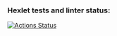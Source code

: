 ### Hexlet tests and linter status:
[![Actions Status](https://github.com/jastafariay12/layout-designer-project-58/actions/workflows/hexlet-check.yml/badge.svg)](https://github.com/jastafariay12/layout-designer-project-58/actions)